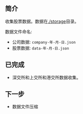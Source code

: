 ## 简介

收集股票数据。数据在[./storage](./storage)目录。

数据文件命名:

* 公司数据: `company-年-月-日.json` 
* 股票数据: `data-年-月-日.json`  

## 已完成

* 深交所和上交所和港交所数据收集。   

## 下一步

* 数据文件压缩




